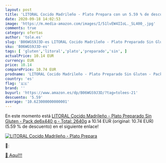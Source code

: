 ```yaml
---
layout: post
title: 'LITORAL Cocido Madrileño - Plato Prepara con un 5.59 % de descuento'
date: 2020-09-18 14:02:53
image: 'https://m.media-amazon.com/images/I/51lvEW4IIoL._SL400_.jpg'
comments: true
category: ofertas
author: 'tole.es'
slug: 'B06WGS9J3D-es LITORAL Cocido Madrileño - Plato Preparado Sin Gluten -...'
sku: 'B06WGS9J3D-es'
tags: [ 'gluten','litoral','plato','preparado','sin', ]
actualPrice: 10.14 EUR
currency: EUR
price: 10.14
comparePrice: 10.74 EUR
prodname: 'LITORAL Cocido Madrileño - Plato Preparado Sin Gluten - Pack de6x440 g - Total: 2640g'
country: 'es'
flag: '🇪🇸'
brand: ''
buyurl: 'https://www.amazon.es/dp/B06WGS9J3D/?tag=tolees-21'
descuento: '5.59'
average: '10.623000000000001'
---
```


En este momento está [LITORAL Cocido Madrileño - Plato Preparado Sin Gluten - Pack de6x440 g - Total: 2640g](https://www.amazon.es/dp/B06WGS9J3D/?tag=tolees-21) a 10.14 EUR (original: 10.74 EUR) (5.59 %  de descuento) en el siguiente enlace!

[![LITORAL Cocido Madrileño - Plato Prepara](https://m.media-amazon.com/images/I/51lvEW4IIoL._SL400_.jpg)](https://www.amazon.es/dp/B06WGS9J3D/?tag=tolees-21)

🔎:


[🛒 Aquí!!!](https://www.amazon.es/dp/B06WGS9J3D/?tag=tolees-21)
